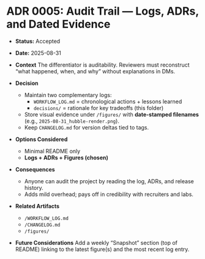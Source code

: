 # ADR 0005: Audit Trail — Logs, ADRs, and Dated Evidence

- **Status:** Accepted
- **Date:** 2025-08-31
- **Context**
  The differentiator is auditability. Reviewers must reconstruct “what happened, when, and why” without explanations in DMs.

- **Decision**
  - Maintain two complementary logs:
    - `WORKFLOW_LOG.md` = chronological actions + lessons learned
    - `decisions/` = rationale for key tradeoffs (this folder)
  - Store visual evidence under `/figures/` with **date-stamped filenames** (e.g., `2025-08-31_hubble-render.png`).
  - Keep `CHANGELOG.md` for version deltas tied to tags.

- **Options Considered**
  - Minimal README only
  - **Logs + ADRs + Figures (chosen)**

- **Consequences**
  - Anyone can audit the project by reading the log, ADRs, and release history.
  - Adds mild overhead; pays off in credibility with recruiters and labs.

- **Related Artifacts**
  - `/WORKFLOW_LOG.md`
  - `/CHANGELOG.md`
  - `/figures/`

- **Future Considerations**
  Add a weekly “Snapshot” section (top of README) linking to the latest figure(s) and the most recent log entry.
